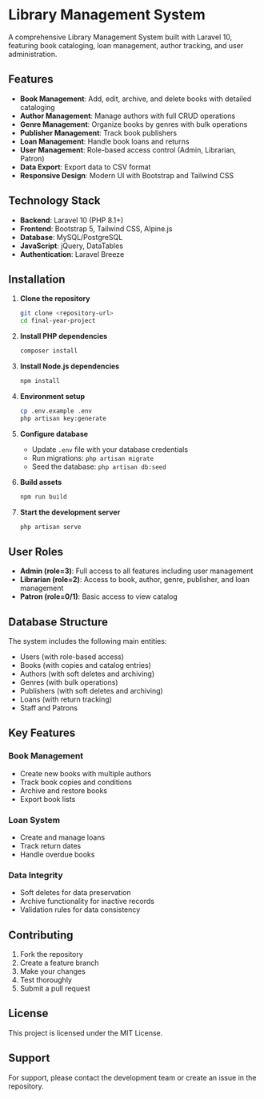 # Library Management System

A comprehensive Library Management System built with Laravel 10, featuring book cataloging, loan management, author tracking, and user administration.

## Features

- **Book Management**: Add, edit, archive, and delete books with detailed cataloging
- **Author Management**: Manage authors with full CRUD operations
- **Genre Management**: Organize books by genres with bulk operations
- **Publisher Management**: Track book publishers
- **Loan Management**: Handle book loans and returns
- **User Management**: Role-based access control (Admin, Librarian, Patron)
- **Data Export**: Export data to CSV format
- **Responsive Design**: Modern UI with Bootstrap and Tailwind CSS

## Technology Stack

- **Backend**: Laravel 10 (PHP 8.1+)
- **Frontend**: Bootstrap 5, Tailwind CSS, Alpine.js
- **Database**: MySQL/PostgreSQL
- **JavaScript**: jQuery, DataTables
- **Authentication**: Laravel Breeze

## Installation

1. **Clone the repository**
   ```bash
   git clone <repository-url>
   cd final-year-project
   ```

2. **Install PHP dependencies**
   ```bash
   composer install
   ```

3. **Install Node.js dependencies**
   ```bash
   npm install
   ```

4. **Environment setup**
   ```bash
   cp .env.example .env
   php artisan key:generate
   ```

5. **Configure database**
   - Update `.env` file with your database credentials
   - Run migrations: `php artisan migrate`
   - Seed the database: `php artisan db:seed`

6. **Build assets**
   ```bash
   npm run build
   ```

7. **Start the development server**
   ```bash
   php artisan serve
   ```

## User Roles

- **Admin (role=3)**: Full access to all features including user management
- **Librarian (role=2)**: Access to book, author, genre, publisher, and loan management
- **Patron (role=0/1)**: Basic access to view catalog

## Database Structure

The system includes the following main entities:
- Users (with role-based access)
- Books (with copies and catalog entries)
- Authors (with soft deletes and archiving)
- Genres (with bulk operations)
- Publishers (with soft deletes and archiving)
- Loans (with return tracking)
- Staff and Patrons

## Key Features

### Book Management
- Create new books with multiple authors
- Track book copies and conditions
- Archive and restore books
- Export book lists

### Loan System
- Create and manage loans
- Track return dates
- Handle overdue books

### Data Integrity
- Soft deletes for data preservation
- Archive functionality for inactive records
- Validation rules for data consistency

## Contributing

1. Fork the repository
2. Create a feature branch
3. Make your changes
4. Test thoroughly
5. Submit a pull request

## License

This project is licensed under the MIT License.

## Support

For support, please contact the development team or create an issue in the repository.
